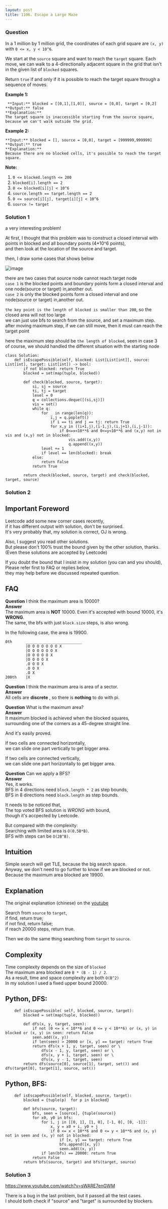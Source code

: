 ```yaml
---
layout: post
title: 1106. Escape a Large Maze
---
```

### Question
In a 1 million by 1 million grid, the coordinates of each grid square are `(x,
y)` with `0 <= x, y < 10^6`.

We start at the `source` square and want to reach the `target` square.  Each
move, we can walk to a 4-directionally adjacent square in the grid that isn't
in the given list of `blocked` squares.

Return `true` if and only if it is possible to reach the target square through
a sequence of moves.



 **Example 1:**

    
    
     **Input:** blocked = [[0,1],[1,0]], source = [0,0], target = [0,2]
    **Output:** false
    **Explanation:**
    The target square is inaccessible starting from the source square, because we can't walk outside the grid.
    

**Example 2:**

    
    
    **Input:** blocked = [], source = [0,0], target = [999999,999999]
    **Output:** true
    **Explanation:**
    Because there are no blocked cells, it's possible to reach the target square.
    



 **Note:**

  1. `0 <= blocked.length <= 200`
  2. `blocked[i].length == 2`
  3. `0 <= blocked[i][j] < 10^6`
  4. `source.length == target.length == 2`
  5. `0 <= source[i][j], target[i][j] < 10^6`
  6. `source != target`

### Solution 1
a very interesting problem!

At first, I thought that this problem was to construct a closed interval with
points in blocked and all boundary points (4*10^6 points),  
and then look at the location of the source and target.

then, I draw some cases that shows below

![image](https://assets.leetcode.com/users/2017111303/image_1556424333.png)

there are two cases that source node cannot reach target node  
`case 1` is the blocked points and boundary points form a closed interval and
one node(source or target) in,another out.  
`case 2` is only the blocked points form a closed interval and one node(source
or target) in,another out.

`the key point is the length of blocked is smaller than 200`, so the closed
area will not too large  
we can just use bfs to search from the source, and set a maximum step.  
after moving maximum step, if we can still move, then it must can reach the
target point

here the maximum step should be `the length of blocked`, seen in case 3  
of course, we should handled the different situation with the starting node

    
    
    class Solution:
        def isEscapePossible(self, blocked: List[List[int]], source: List[int], target: List[int]) -> bool:
            if not blocked: return True
            blocked = set(map(tuple, blocked))
            
            def check(blocked, source, target):
                si, sj = source
                ti, tj = target
                level = 0
                q = collections.deque([(si,sj)])
                vis = set()
                while q:
                    for _ in range(len(q)):
                        i,j = q.popleft()
                        if i == ti and j == tj: return True
                        for x,y in ((i+1,j),(i-1,j),(i,j+1),(i,j-1)):
                            if 0<=x<10**6 and 0<=y<10**6 and (x,y) not in vis and (x,y) not in blocked:
                                vis.add((x,y))
                                q.append((x,y))
                    level += 1
                    if level == len(blocked): break
                else:
                    return False
                return True
            
            return check(blocked, source, target) and check(blocked, target, source)
    


### Solution 2
## **Important Foreword**

Leetcode add some new corner cases recently,  
if it has different output with solution, don't be surprised.  
It's very probably that, my solution is correct, OJ is wrong.

Also, I suggest you read other solutions.  
But please don't 100% trust the bound given by the other solution, thanks.  
(Even these solutions are accepted by Leetcode)

If you doubt the bound that I insist in my solution (you can and you should),  
Please refer first to FAQ or replies below,  
they may help before we discussed repeated question.  
  

##  **FAQ**

 **Question** I think the maximum area is 10000?  
 **Answer**  
The maximum area is **NOT** 10000\. Even it's accepted with bound 10000, it's
**WRONG**.  
The same, the bfs with just `block.size` steps, is also wrong.

In the following case, the area is 19900.

    
    
    0th      _________________________
             |O O O O O O O X
             |O O O O O O X
             |O O O O O X
             |O O O O X
             .O O O X
             .O O X
             .O X
    200th    |X
    

  

**Question** I think the maximum area is area of a sector.  
**Answer**  
All cells are **discrete** , so there is **nothing** to do with pi.  
  

**Question** What is the maximum area?  
**Answer**  
It maximum blocked is achieved when the blocked squares,  
surrounding one of the corners as a 45-degree straight line.

And it's easily proved.

If two cells are connected horizontally,  
we can slide one part vertically to get bigger area.

If two cells are connected vertically,  
we can slide one part horizontally to get bigger area.  
  

**Question** Can we apply a BFS?  
**Answer**  
Yes, it works.  
BFS in 4 directions need `block.length * 2` as step bounds,  
BFS in 8 directions need `block.length` as step bounds.

It needs to be noticed that,  
The top voted BFS solution is _WRONG_ with bound,  
though it's accpected by Leetcode.

But compared with the complexity:  
Searching with limited area is `O(0.5B*B)`.  
BFS with steps can be `O(2B^B)`.  
  

## **Intuition**

Simple search will get TLE, because the big search space.  
Anyway, we don't need to go further to know if we are blocked or not.  
Because the maximum area blocked are 19900.  
  

## **Explanation**

The original explanation (chinese) on the
[youtube](https://www.youtube.com/watch?v=Gwp8hL2F6c0)

Search from `source` to `target`,  
if find, return true;  
if not find, return false;  
if reach 20000 steps, return true.

Then we do the same thing searching from `target` to `source`.  
  

## **Complexity**

Time complexity depends on the size of `blocked`  
The maximum area blocked are `B * (B - 1) / 2`.  
As a result, time and space complexity are both `O(B^2)`  
In my solution I used a fixed upper bound 20000.  
  

## **Python, DFS:**

    
    
        def isEscapePossible( self, blocked, source, target):
            blocked = set(map(tuple, blocked))
    
            def dfs(x, y, target, seen):
                if not (0 <= x < 10**6 and 0 <= y < 10**6) or (x, y) in blocked or (x, y) in seen: return False
                seen.add((x, y))
                if len(seen) > 20000 or [x, y] == target: return True
                return dfs(x + 1, y, target, seen) or \
                    dfs(x - 1, y, target, seen) or \
                    dfs(x, y + 1, target, seen) or \
                    dfs(x, y - 1, target, seen)
            return dfs(source[0], source[1], target, set()) and dfs(target[0], target[1], source, set())
    

## **Python, BFS:**

    
    
        def isEscapePossible(self, blocked, source, target):
            blocked = {tuple(p)  for p in blocked}
    
            def bfs(source, target):
                bfs, seen = [source], {tuple(source)}
                for x0, y0 in bfs:
                    for i, j in [[0, 1], [1, 0], [-1, 0], [0, -1]]:
                        x, y = x0 + i, y0 + j
                        if 0 <= x < 10**6 and 0 <= y < 10**6 and (x, y) not in seen and (x, y) not in blocked:
                            if [x, y] == target: return True
                            bfs.append([x, y])
                            seen.add((x, y))
                    if len(bfs) == 20000: return True
                return False
            return bfs(source, target) and bfs(target, source)
    


### Solution 3
<https://www.youtube.com/watch?v=sWARE7enGWM>

There is a bug in the last problem, but it passed all the test cases.  
I should both check if "source" and "target" is surrounded by blockers.



